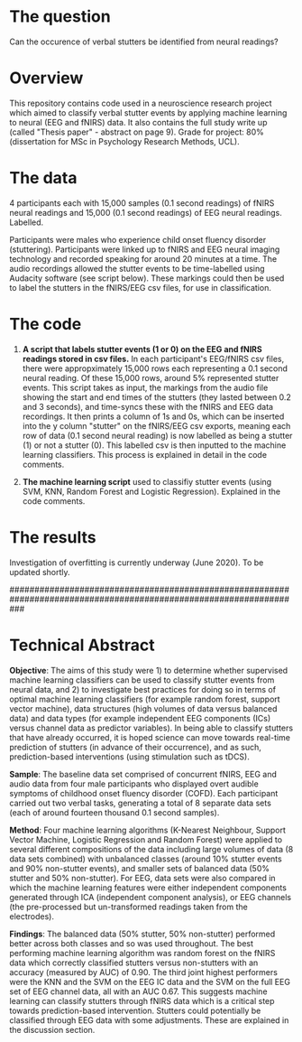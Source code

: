 # The question

Can the occurence of verbal stutters be identified from neural readings?

# Overview

This repository contains code used in a neuroscience research project which aimed to classify verbal stutter events by applying machine learning to neural (EEG and fNIRS) data. It also contains the full study write up (called "Thesis paper" - abstract on page 9). Grade for project: 80% (dissertation for MSc in Psychology Research Methods, UCL).

# The data

4 participants each with 15,000 samples (0.1 second readings) of fNIRS neural readings and 15,000 (0.1 second readings) of EEG neural readings. Labelled.

Participants were males who experience child onset fluency disorder (stuttering). Participants were linked up to fNIRS and EEG neural imaging technology and recorded speaking for around 20 minutes at a time. The audio recordings allowed the stutter events to be time-labelled using Audacity software (see script below). These markings could then be used to label the stutters in the fNIRS/EEG csv files, for use in classification. 

# The code

1. **A script that labels stutter events (1 or 0) on the EEG and fNIRS readings stored in csv files.** In each participant's EEG/fNIRS csv files, there were appropximately 15,000 rows each representing a 0.1 second neural reading. Of these 15,000 rows, around 5% represented stutter events. This script takes as input, the markings from the audio file showing the start and end times of the stutters (they lasted between 0.2 and 3 seconds), and time-syncs these with the fNIRS and EEG data recordings. It then prints a column of 1s and 0s, which can be inserted into the y column "stutter" on the fNIRS/EEG csv exports, meaning each row of data (0.1 second neural reading) is now labelled as being a stutter (1) or not a stutter (0). This labelled csv is then inputted to the machine learning classifiers. This process is explained in detail in the code comments.

2. **The machine learning script** used to classifiy stutter events (using SVM, KNN, Random Forest and Logistic Regression). Explained in the code comments.

# The results

Investigation of overfitting is currently underway (June 2020). To be updated shortly.

###################################################################################################################


# Technical Abstract

**Objective**: The aims of this study were 1) to determine whether supervised machine learning classifiers can be
used to classify stutter events from neural data, and 2) to investigate best practices for doing so in terms of optimal machine learning classifiers (for example random forest, support vector machine), data structures (high volumes of data versus balanced data) and data types (for example independent EEG components (ICs) versus channel data as predictor variables). In being able to classify stutters that have already occurred, it is hoped science can move towards real-time prediction of stutters (in advance of their occurrence), and as such, prediction-based interventions (using stimulation such as tDCS).

**Sample**: The baseline data set comprised of concurrent fNIRS, EEG and audio data from four male participants who displayed overt audible symptoms of childhood onset fluency disorder (COFD). Each participant carried out two verbal tasks, generating a total of 8 separate data sets (each of around fourteen thousand 0.1 second samples).

**Method**: Four machine learning algorithms (K-Nearest Neighbour, Support Vector Machine, Logistic Regression and Random Forest) were applied to several different compositions of the data including large volumes of data (8 data sets combined) with unbalanced classes (around 10% stutter events and 90% non-stutter events), and smaller sets of balanced data (50% stutter and 50% non-stutter). For EEG, data sets were also compared in which the machine learning features were either independent components generated through ICA (independent component analysis), or EEG channels (the pre-processed but un-transformed readings taken from the electrodes).

**Findings**: The balanced data (50% stutter, 50% non-stutter) performed better across both classes and so was used throughout. The best performing machine learning algorithm was random forest on the fNIRS data which correctly classified stutters versus non-stutters with an accuracy (measured by AUC) of 0.90. The third joint highest performers were the KNN and the SVM on the EEG IC data and the SVM on the full EEG set of EEG channel data, all with an AUC 0.67. This suggests machine learning can classify stutters through fNIRS data which is a critical step towards prediction-based intervention. Stutters could potentially be classified through EEG data with some adjustments. These are explained in the discussion section.

